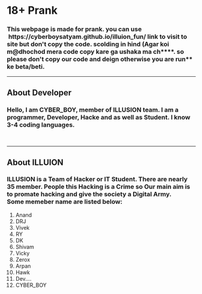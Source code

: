 <h1>18+ Prank</h1>
<h3>This webpage is made for prank. you can use &nbsp;<span>https://cyberboysatyam.github.io/illuion_fun/</span> link to visit to site but don't copy the code. scolding in hind (Agar koi m@dhochod mera code copy kare ga ushaka ma ch****. so please don't copy our code and deign otherwise you are run** ke beta/beti.</h3>
<hr color="white">
<h2>About Developer</h2>
<h3>Hello, I am <span>CYBER_BOY</span>, member of <span>ILLUSION team</span>. I am a programmer, Developer, Hacke and as well as Student. I know <span>3-4</span> coding languages.</h3><br>
<hr color="cyan">
<h2>About ILLUION</h2>
<h3><span>ILLUSION</span> is a Team of Hacker or IT Student. There are nearly <span>35</span> member. People this Hacking is a Crime so Our main aim is to promate hacking and give the society a Digital Army.<br> Some memeber name are listed below:</h3>
<ol>
<li>Anand</li>
<li>DRJ</li>
<li>Vivek</li>
<li>RY</li>
<li>DK</li>
<li>Shivam</li>
<li>Vicky</li>
<li>Zerox</li>
<li>Arpan</li>
<li>Hawk</li>
<li>Dev....</li>
<li>CYBER_BOY</li>
</ol>

